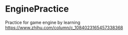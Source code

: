 # EnginePractice
Practice for game engine
by learning https://www.zhihu.com/column/c_1084023165457338368
